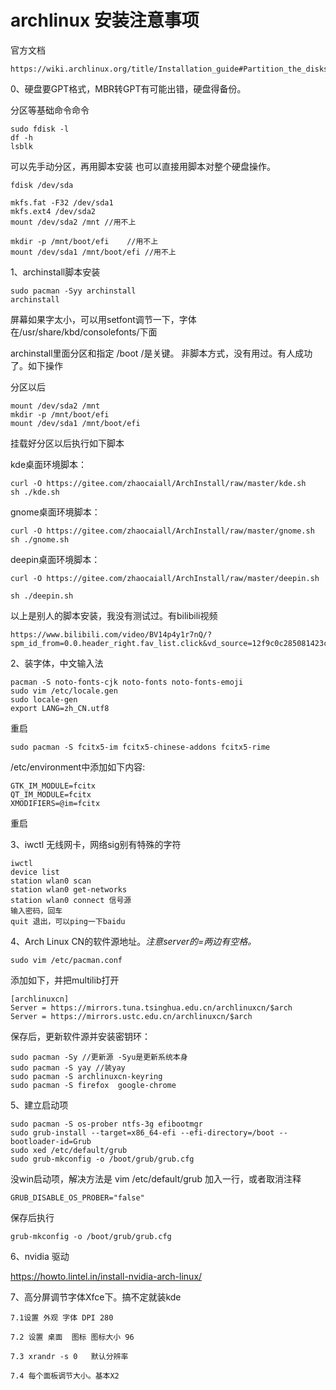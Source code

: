 # archlinux 安装注意事项
官方文档
~~~
https://wiki.archlinux.org/title/Installation_guide#Partition_the_disks
~~~
0、硬盘要GPT格式，MBR转GPT有可能出错，硬盘得备份。

分区等基础命令命令

~~~
sudo fdisk -l
df -h 
lsblk   
~~~
可以先手动分区，再用脚本安装
也可以直接用脚本对整个硬盘操作。
~~~
fdisk /dev/sda

mkfs.fat -F32 /dev/sda1 
mkfs.ext4 /dev/sda2
mount /dev/sda2 /mnt //用不上

mkdir -p /mnt/boot/efi    //用不上
mount /dev/sda1 /mnt/boot/efi //用不上
~~~

1、archinstall脚本安装

~~~
sudo pacman -Syy archinstall
archinstall
~~~
屏幕如果字太小，可以用setfont调节一下，字体在/usr/share/kbd/consolefonts/下面

archinstall里面分区和指定 /boot /是关键。
非脚本方式，没有用过。有人成功了。如下操作

分区以后
~~~
mount /dev/sda2 /mnt
mkdir -p /mnt/boot/efi
mount /dev/sda1 /mnt/boot/efi
~~~
挂载好分区以后执行如下脚本

kde桌面环境脚本：
~~~
curl -O https://gitee.com/zhaocaiall/ArchInstall/raw/master/kde.sh
sh ./kde.sh
~~~
gnome桌面环境脚本：
~~~
curl -O https://gitee.com/zhaocaiall/ArchInstall/raw/master/gnome.sh
sh ./gnome.sh
~~~
deepin桌面环境脚本：
~~~
curl -O https://gitee.com/zhaocaiall/ArchInstall/raw/master/deepin.sh

sh ./deepin.sh
~~~
以上是别人的脚本安装，我没有测试过。有bilibili视频
~~~
https://www.bilibili.com/video/BV14p4y1r7nQ/?spm_id_from=0.0.header_right.fav_list.click&vd_source=12f9c0c285081423c22b069cd324939a
~~~

2、装字体，中文输入法
~~~
pacman -S noto-fonts-cjk noto-fonts noto-fonts-emoji
sudo vim /etc/locale.gen
sudo locale-gen
export LANG=zh_CN.utf8
~~~
重启
~~~
sudo pacman -S fcitx5-im fcitx5-chinese-addons fcitx5-rime
~~~
/etc/environment中添加如下内容:
~~~
GTK_IM_MODULE=fcitx
QT_IM_MODULE=fcitx
XMODIFIERS=@im=fcitx
~~~
重启

3、iwctl 无线网卡，网络sig别有特殊的字符
~~~
iwctl
device list
station wlan0 scan
station wlan0 get-networks
station wlan0 connect 信号源
输入密码，回车
quit 退出，可以ping一下baidu
~~~

4、Arch Linux CN的软件源地址。*注意server的=两边有空格。*
~~~
sudo vim /etc/pacman.conf
~~~
添加如下，并把multilib打开
~~~
[archlinuxcn]
Server = https://mirrors.tuna.tsinghua.edu.cn/archlinuxcn/$arch
Server = https://mirrors.ustc.edu.cn/archlinuxcn/$arch
~~~
保存后，更新软件源并安装密钥环：

~~~
sudo pacman -Sy //更新源 -Syu是更新系统本身
sudo pacman -S yay //装yay
sudo pacman -S archlinuxcn-keyring
sudo pacman -S firefox  google-chrome
~~~

5、建立启动项
~~~
sudo pacman -S os-prober ntfs-3g efibootmgr
sudo grub-install --target=x86_64-efi --efi-directory=/boot --bootloader-id=Grub
sudo xed /etc/default/grub
sudo grub-mkconfig -o /boot/grub/grub.cfg
~~~
没win启动项，解决方法是 vim /etc/default/grub 加入一行，或者取消注释 
~~~
GRUB_DISABLE_OS_PROBER="false"
~~~
保存后执行
~~~
grub-mkconfig -o /boot/grub/grub.cfg
~~~

6、nvidia 驱动

https://howto.lintel.in/install-nvidia-arch-linux/

7、高分屏调节字体Xfce下。搞不定就装kde

    7.1设置 外观 字体 DPI 280

    7.2 设置 桌面  图标 图标大小 96

    7.3 xrandr -s 0   默认分辨率 

    7.4 每个面板调节大小。基本X2